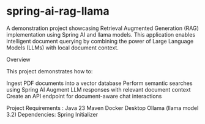 # spring-ai-rag-llama

A demonstration project showcasing Retrieval Augmented Generation (RAG) implementation using Spring AI and llama models. This application enables intelligent document querying by combining the power of Large Language Models (LLMs) with local document context.

Overview

This project demonstrates how to:

Ingest PDF documents into a vector database
Perform semantic searches using Spring AI
Augment LLM responses with relevant document context
Create an API endpoint for document-aware chat interactions

Project Requirements :
Java 23
Maven
Docker Desktop
Ollama (llama model 3.2)
Dependencies: Spring Initializer
